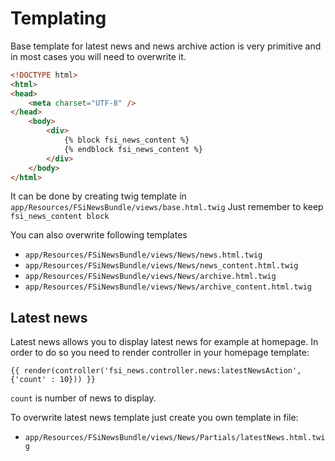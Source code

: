 # Templating

Base template for latest news and news archive action is very primitive and in most cases
you will need to overwrite it.

```html
<!DOCTYPE html>
<html>
<head>
    <meta charset="UTF-8" />
</head>
    <body>
        <div>
            {% block fsi_news_content %}
            {% endblock fsi_news_content %}
        </div>
    </body>
</html>
```

It can be done by creating twig template in ``app/Resources/FSiNewsBundle/views/base.html.twig``
Just remember to keep ``fsi_news_content block``

You can also overwrite following templates

* ``app/Resources/FSiNewsBundle/views/News/news.html.twig``
* ``app/Resources/FSiNewsBundle/views/News/news_content.html.twig``
* ``app/Resources/FSiNewsBundle/views/News/archive.html.twig``
* ``app/Resources/FSiNewsBundle/views/News/archive_content.html.twig``

## Latest news

Latest news allows you to display latest news for example at homepage.
In order to do so you need to render controller in your homepage template:

```
{{ render(controller('fsi_news.controller.news:latestNewsAction', {'count' : 10})) }}
```

``count`` is number of news to display.

To overwrite latest news template just create you own template in file:

* ``app/Resources/FSiNewsBundle/views/News/Partials/latestNews.html.twig``